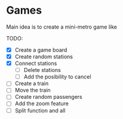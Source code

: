 # Games

Main idea is to create a mini-metro game like

TODO: 
- [X] Create a game board
- [X] Create random stations	
- [X] Connect stations
    - [ ] Delete stations
    - [ ] Add the posibility to cancel
- [ ] Create a train
- [ ] Move the train
- [ ] Create random passengers
- [ ] Add the zoom feature
- [ ] Split function and all
